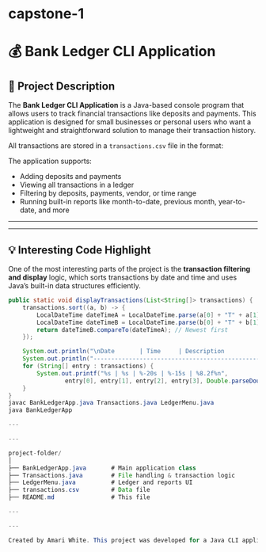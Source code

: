 # capstone-1
# 💰 Bank Ledger CLI Application

## 📌 Project Description

The **Bank Ledger CLI Application** is a Java-based console program that allows users to track financial transactions like deposits and payments. This application is designed for small businesses or personal users who want a lightweight and straightforward solution to manage their transaction history.

All transactions are stored in a `transactions.csv` file in the format:


The application supports:
- Adding deposits and payments  
- Viewing all transactions in a ledger  
- Filtering by deposits, payments, vendor, or time range  
- Running built-in reports like month-to-date, previous month, year-to-date, and more  

---

---

## 💡 Interesting Code Highlight

One of the most interesting parts of the project is the **transaction filtering and display** logic, which sorts transactions by date and time and uses Java’s built-in data structures efficiently.

```java
public static void displayTransactions(List<String[]> transactions) {
    transactions.sort((a, b) -> {
        LocalDateTime dateTimeA = LocalDateTime.parse(a[0] + "T" + a[1]);
        LocalDateTime dateTimeB = LocalDateTime.parse(b[0] + "T" + b[1]);
        return dateTimeB.compareTo(dateTimeA); // Newest first
    });

    System.out.println("\nDate       | Time     | Description         | Vendor         | Amount");
    System.out.println("---------------------------------------------------------------------");
    for (String[] entry : transactions) {
        System.out.printf("%s | %s | %-20s | %-15s | %8.2f%n",
                entry[0], entry[1], entry[2], entry[3], Double.parseDouble(entry[4]));
    }
}
javac BankLedgerApp.java Transactions.java LedgerMenu.java
java BankLedgerApp

---

---

project-folder/
│
├── BankLedgerApp.java       # Main application class
├── Transactions.java        # File handling & transaction logic
├── LedgerMenu.java          # Ledger and reports UI
├── transactions.csv         # Data file 
├── README.md                # This file

---

---

Created by Amari White. This project was developed for a Java CLI application Capstone.
